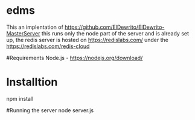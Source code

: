# edms
This an implentation of https://github.com/ElDewrito/ElDewrito-MasterServer
this runs only the node part of the server and is already set up,
the redis server is hosted on https://redislabs.com/ under the https://redislabs.com/redis-cloud

#Requirements
Node.js - https://nodejs.org/download/

# Installtion
npm install

#Running the server
node server.js
